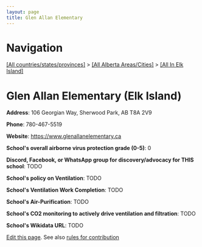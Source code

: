 ```yaml
---
layout: page
title: Glen Allan Elementary
---
```

# Navigation

[[All countries/states/provinces]](../../..) > [[All Alberta Areas/Cities]](../..) > [[All In Elk Island]](..)

# Glen Allan Elementary (Elk Island)

**Address**: 106 Georgian Way, Sherwood Park, AB T8A 2V9

**Phone**: 780-467-5519

**Website**: <https://www.glenallanelementary.ca>

**School's overall airborne virus protection grade (0-5)**: 0

**Discord, Facebook, or WhatsApp group for discovery/advocacy for THIS school**: TODO

**School's policy on Ventilation**: TODO

**School's Ventilation Work Completion**: TODO

**School's Air-Purification**: TODO

**School's CO2 monitoring to actively drive ventilation and filtration**: TODO

**School's Wikidata URL**: TODO


[Edit this page](https://github.com/ventilate-schools/AB/edit/main/./Elk_Island/Glen_Allan_Elementary.md). See also [rules for contribution](../../../contribution-rules/)